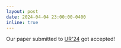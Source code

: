 ```yaml
---
layout: post
date: 2024-04-04 23:00:00-0400
inline: true
---
```


Our paper submitted to [UR'24](https://arxiv.org/abs/2402.06794) got accepted! 